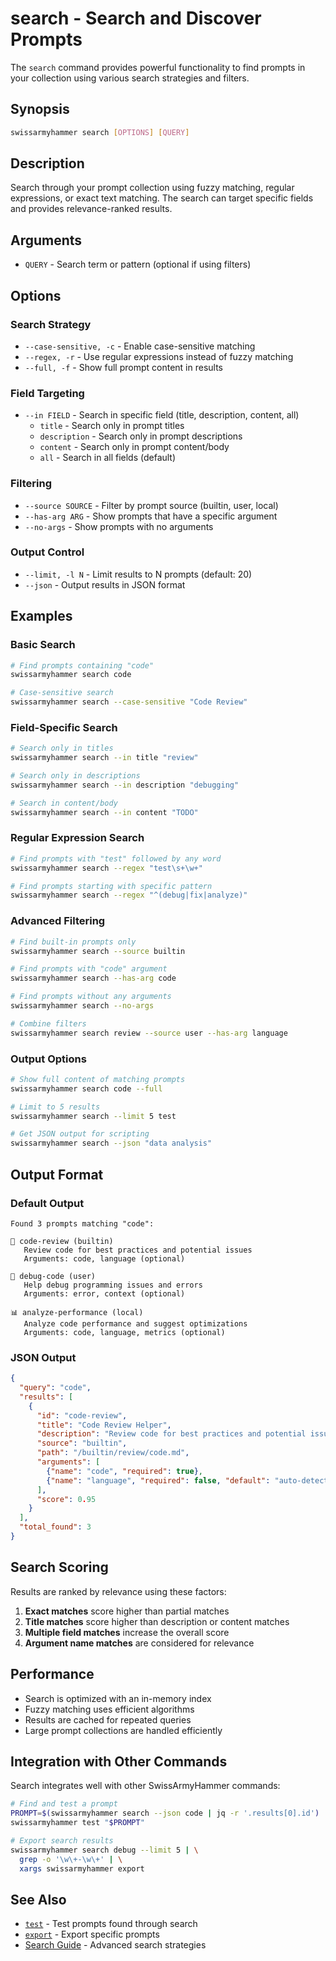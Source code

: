 # search - Search and Discover Prompts

The `search` command provides powerful functionality to find prompts in your collection using various search strategies and filters.

## Synopsis

```bash
swissarmyhammer search [OPTIONS] [QUERY]
```

## Description

Search through your prompt collection using fuzzy matching, regular expressions, or exact text matching. The search can target specific fields and provides relevance-ranked results.

## Arguments

- `QUERY` - Search term or pattern (optional if using filters)

## Options

### Search Strategy
- `--case-sensitive, -c` - Enable case-sensitive matching
- `--regex, -r` - Use regular expressions instead of fuzzy matching
- `--full, -f` - Show full prompt content in results

### Field Targeting
- `--in FIELD` - Search in specific field (title, description, content, all)
  - `title` - Search only in prompt titles
  - `description` - Search only in prompt descriptions
  - `content` - Search only in prompt content/body
  - `all` - Search in all fields (default)

### Filtering
- `--source SOURCE` - Filter by prompt source (builtin, user, local)
- `--has-arg ARG` - Show prompts that have a specific argument
- `--no-args` - Show prompts with no arguments

### Output Control
- `--limit, -l N` - Limit results to N prompts (default: 20)
- `--json` - Output results in JSON format

## Examples

### Basic Search
```bash
# Find prompts containing "code"
swissarmyhammer search code

# Case-sensitive search
swissarmyhammer search --case-sensitive "Code Review"
```

### Field-Specific Search
```bash
# Search only in titles
swissarmyhammer search --in title "review"

# Search only in descriptions
swissarmyhammer search --in description "debugging"

# Search in content/body
swissarmyhammer search --in content "TODO"
```

### Regular Expression Search
```bash
# Find prompts with "test" followed by any word
swissarmyhammer search --regex "test\s+\w+"

# Find prompts starting with specific pattern
swissarmyhammer search --regex "^(debug|fix|analyze)"
```

### Advanced Filtering
```bash
# Find built-in prompts only
swissarmyhammer search --source builtin

# Find prompts with "code" argument
swissarmyhammer search --has-arg code

# Find prompts without any arguments
swissarmyhammer search --no-args

# Combine filters
swissarmyhammer search review --source user --has-arg language
```

### Output Options
```bash
# Show full content of matching prompts
swissarmyhammer search code --full

# Limit to 5 results
swissarmyhammer search --limit 5 test

# Get JSON output for scripting
swissarmyhammer search --json "data analysis"
```

## Output Format

### Default Output
```
Found 3 prompts matching "code":

📝 code-review (builtin)
   Review code for best practices and potential issues
   Arguments: code, language (optional)

🔧 debug-code (user)
   Help debug programming issues and errors
   Arguments: error, context (optional)

📊 analyze-performance (local)
   Analyze code performance and suggest optimizations
   Arguments: code, language, metrics (optional)
```

### JSON Output
```json
{
  "query": "code",
  "results": [
    {
      "id": "code-review",
      "title": "Code Review Helper",
      "description": "Review code for best practices and potential issues",
      "source": "builtin",
      "path": "/builtin/review/code.md",
      "arguments": [
        {"name": "code", "required": true},
        {"name": "language", "required": false, "default": "auto-detect"}
      ],
      "score": 0.95
    }
  ],
  "total_found": 3
}
```

## Search Scoring

Results are ranked by relevance using these factors:

1. **Exact matches** score higher than partial matches
2. **Title matches** score higher than description or content matches
3. **Multiple field matches** increase the overall score
4. **Argument name matches** are considered for relevance

## Performance

- Search is optimized with an in-memory index
- Fuzzy matching uses efficient algorithms
- Results are cached for repeated queries
- Large prompt collections are handled efficiently

## Integration with Other Commands

Search integrates well with other SwissArmyHammer commands:

```bash
# Find and test a prompt
PROMPT=$(swissarmyhammer search --json code | jq -r '.results[0].id')
swissarmyhammer test "$PROMPT"

# Export search results
swissarmyhammer search debug --limit 5 | \
  grep -o '\w\+-\w\+' | \
  xargs swissarmyhammer export
```

## See Also

- [`test`](./cli-test.md) - Test prompts found through search
- [`export`](./cli-export.md) - Export specific prompts
- [Search Guide](./search-guide.md) - Advanced search strategies